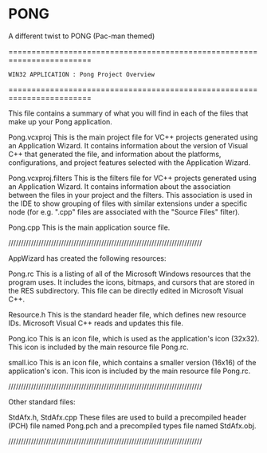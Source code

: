 # PONG
A different twist to PONG (Pac-man themed)

========================================================================

    WIN32 APPLICATION : Pong Project Overview
    
========================================================================


This file contains a summary of what you will find in each of the files that
make up your Pong application.


Pong.vcxproj
    This is the main project file for VC++ projects generated using an Application Wizard.
    It contains information about the version of Visual C++ that generated the file, and
    information about the platforms, configurations, and project features selected with the
    Application Wizard.

Pong.vcxproj.filters
    This is the filters file for VC++ projects generated using an Application Wizard. 
    It contains information about the association between the files in your project 
    and the filters. This association is used in the IDE to show grouping of files with
    similar extensions under a specific node (for e.g. ".cpp" files are associated with the
    "Source Files" filter).

Pong.cpp
    This is the main application source file.

/////////////////////////////////////////////////////////////////////////////

AppWizard has created the following resources:

Pong.rc
    This is a listing of all of the Microsoft Windows resources that the
    program uses.  It includes the icons, bitmaps, and cursors that are stored
    in the RES subdirectory.  This file can be directly edited in Microsoft
    Visual C++.

Resource.h
    This is the standard header file, which defines new resource IDs.
    Microsoft Visual C++ reads and updates this file.

Pong.ico
    This is an icon file, which is used as the application's icon (32x32).
    This icon is included by the main resource file Pong.rc.

small.ico
    This is an icon file, which contains a smaller version (16x16)
    of the application's icon. This icon is included by the main resource
    file Pong.rc.

/////////////////////////////////////////////////////////////////////////////

Other standard files:

StdAfx.h, StdAfx.cpp
    These files are used to build a precompiled header (PCH) file
    named Pong.pch and a precompiled types file named StdAfx.obj.

/////////////////////////////////////////////////////////////////////////////
